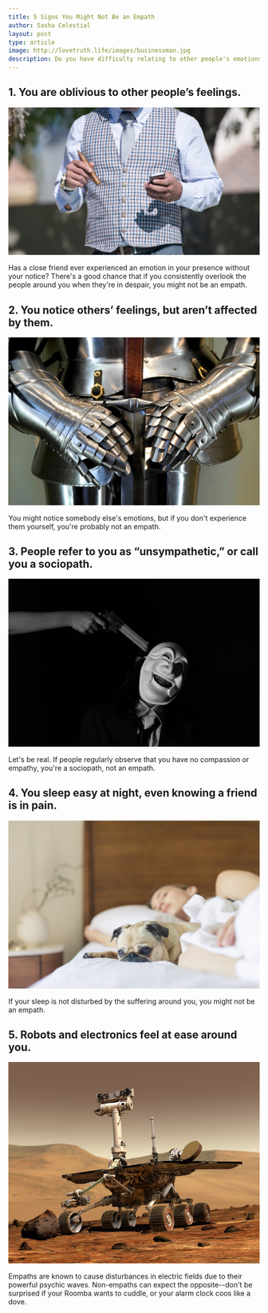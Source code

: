 ```yaml
---
title: 5 Signs You Might Not Be an Empath
author: Sasha Celestial
layout: post
type: article
image: http://lovetruth.life/images/businessman.jpg
description: Do you have difficulty relating to other people's emotions? You might not be an empath.
---
```


## 1.  You are oblivious to other people’s feelings.
![](/images/businessman.jpg)

Has a close friend ever experienced an emotion in your presence without your notice? There's a good chance that if you consistently overlook the people around you when they're in despair, you might not be an empath. 

## 2.  You notice others’ feelings, but aren’t affected by them.
![](/images/knight.jpeg)

You might notice somebody else's emotions, but if you don't experience them yourself, you're probably not an empath. 

## 3.  People refer to you as “unsympathetic,” or call you a sociopath.
![](/images/villain.jpeg)

Let's be real. If people regularly observe that you have no compassion or empathy, you're a sociopath, not an empath. 

## 4.  You sleep easy at night, even knowing a friend is in pain.
![](/images/sleep.jpeg)

If your sleep is not disturbed by the suffering around you, you might not be an empath. 

## 5.  Robots and electronics feel at ease around you.
![](/images/marsrover.jpeg)

Empaths are known to cause disturbances in electric fields due to their powerful psychic waves. Non-empaths can expect the opposite--don't be surprised if your Roomba wants to cuddle, or your alarm clock coos like a dove. 